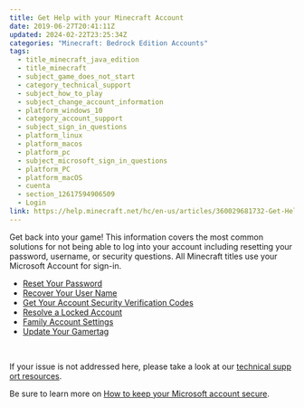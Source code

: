 ```yaml
---
title: Get Help with your Minecraft Account
date: 2019-06-27T20:41:11Z
updated: 2024-02-22T23:25:34Z
categories: "Minecraft: Bedrock Edition Accounts"
tags:
  - title_minecraft_java_edition
  - title_minecraft
  - subject_game_does_not_start
  - category_technical_support
  - subject_how_to_play
  - subject_change_account_information
  - platform_windows_10
  - category_account_support
  - subject_sign_in_questions
  - platform_linux
  - platform_macos
  - platform_pc
  - subject_microsoft_sign_in_questions
  - platform_PC
  - platform_macOS
  - cuenta
  - section_12617594906509
  - Login
link: https://help.minecraft.net/hc/en-us/articles/360029681732-Get-Help-with-your-Minecraft-Account
---
```


Get back into your game! This information covers the most common solutions for not being able to log into your account including resetting your password, username, or security questions. All Minecraft titles use your Microsoft Account for sign-in.

- [Reset Your Password](https://support.microsoft.com/home/contact?linkquery=Help%20me%20sign%20in%20to%20my%20Microsoft%20account)
- [Recover Your User Name](https://support.microsoft.com/en-us/account-billing/you-forgot-your-microsoft-account-username-b2049472-3b8f-27d3-61c6-67a668453f4c)
- [Get Your Account Security Verification Codes](https://support.microsoft.com/en-us/account-billing/microsoft-account-security-info-verification-codes-bf2505ca-cae5-c5b4-77d1-69d3343a5452)
- [Resolve a Locked Account](https://support.microsoft.com/en-us/account-billing/account-has-been-locked-805e8b0d-4141-29b2-7b65-df6ff6c9ce27)
- [Family Account Settings](https://support.microsoft.com/en-us/account-billing/getting-started-with-microsoft-family-safety-b6280c9d-38d7-82ff-0e4f-a6cb7e659344)
- [Update Your Gamertag](https://support.xbox.com/en-US/help/account-profile/profile/change-xbox-live-gamertag)

 

If your issue is not addressed here, please take a look at our [technical support resources](../Minecraft-Java-Edition-Technical/Minecraft-Java-Edition-Troubleshooting.md). 

Be sure to learn more on [How to keep your Microsoft account secure](https://support.microsoft.com/en-us/account-billing/how-to-help-keep-your-microsoft-account-safe-and-secure-628538c2-7006-33bb-5ef4-c917657362b9).
